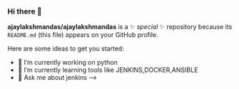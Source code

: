### Hi there 👋

**ajaylakshmandas/ajaylakshmandas** is a ✨ _special_ ✨ repository because its `README.md` (this file) appears on your GitHub profile.

Here are some ideas to get you started:

- 🔭 I’m currently working on python
- 🌱 I’m currently learning tools like JENKINS,DOCKER,ANSIBLE
- 💬 Ask me about jenkins
-->
